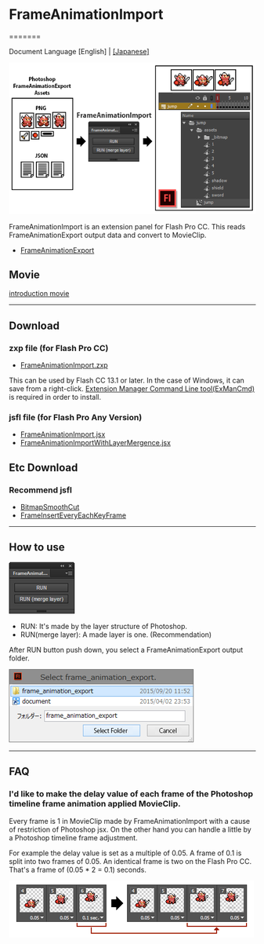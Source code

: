 # FrameAnimationImport
=======

Document Language [English] | [[Japanese]](README_jp.md)

![FrameAnimationImport Panel](assets/main.png)

FrameAnimationImport is an extension panel for Flash Pro CC.
This reads FrameAnimationExport output data and convert to MovieClip.

* [FrameAnimationExport](https://github.com/siratama/FrameAnimationExport)

## Movie

[introduction movie](http://)

---
## Download

### zxp file (for Flash Pro CC)

* [FrameAnimationImport.zxp](https://raw.github.com/siratama/FrameAnimationImport/master/download/FrameAnimationImport.zxp)

This can be used by Flash CC 13.1 or later. In the case of Windows, it can save from a right-click. 
[Extension Manager Command Line tool(ExManCmd)](https://www.adobeexchange.com/resources/28) is required in order to install. 

### jsfl file (for Flash Pro Any Version)

* [FrameAnimationImport.jsx](https://raw.github.com/siratama/FrameAnimationImport/master/download/FrameAnimationImport.jsx)
* [FrameAnimationImportWithLayerMergence.jsx](https://raw.github.com/siratama/FrameAnimationImport/master/download/FrameAnimationImportWithLayerMergence.jsx)

## Etc Download

### Recommend jsfl

* [BitmapSmoothCut](https://github.com/siratama/BitmapSmoothCut)
* [FrameInsertEveryEachKeyFrame](https://github.com/siratama/FrameInsertEveryEachKeyFrame)

---
## How to use

![FrameAnimationImport Panel](assets/panel.png)

* RUN: It's made by the layer structure of Photoshop.
* RUN(merge layer): A made layer is one. (Recommendation) 

After RUN button push down, you select a FrameAnimationExport output folder.

![ ](assets/select_export_folder.png)

---
## FAQ

### I'd like to make the delay value of each frame of the Photoshop timeline frame animation applied MovieClip.

Every frame is 1 in MovieClip made by FrameAnimationImport with a cause of restriction of Photoshop jsx.
On the other hand you can handle a little by a Photoshop timeline frame adjustment.

For example the delay value is set as a multiple of 0.05.
A frame of 0.1 is split into two frames of 0.05.
An identical frame is two on the Flash Pro CC. That's a frame of (0.05 * 2 = 0.1) seconds.

![ ](assets/frame_split.png)


